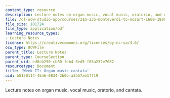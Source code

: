 ```yaml
---
content_type: resource
description: Lecture notes on organ music, vocal music, oratorio, and cantata.
file: /ol-ocw-studio-app/courses/21m-235-monteverdi-to-mozart-1600-1800-fall-2013/b515011445a608342b0ba3b57ae1f719_MIT21M_235_F13_Week_II_Org.pdf
file_size: 101724
file_type: application/pdf
learning_resource_types:
- Lecture Notes
license: https://creativecommons.org/licenses/by-nc-sa/4.0/
ocw_type: OCWFile
parent_title: Lecture Notes
parent_type: CourseSection
parent_uid: ed8cb250-cb80-feb4-8ed5-f03a232e7082
resourcetype: Document
title: 'Week II: Organ music cantata'
uid: b5150114-45a6-0834-2b0b-a3b57ae1f719
---
```

Lecture notes on organ music, vocal music, oratorio, and cantata.